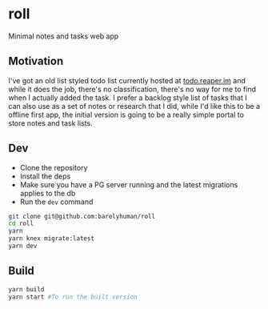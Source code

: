 # roll

Minimal notes and tasks web app

## Motivation

I've got an old list styled todo list currently hosted at [todo.reaper.im](https://todo.reaper.im) and while it does the job, there's no classification, there's no way for me to find when I actually added the task. I prefer a backlog style list of tasks that I can also use as a set of notes or research that I did, while I'd like this to be a offline first app, the initial version is going to be a really simple portal to store notes and task lists.

## Dev

- Clone the repository
- Install the deps
- Make sure you have a PG server running and the latest migrations applies to the db
- Run the `dev` command

```sh
git clone git@github.com:barelyhuman/roll
cd roll
yarn
yarn knex migrate:latest
yarn dev
```

## Build 
```sh 
yarn build 
yarn start #To run the built version 
```

